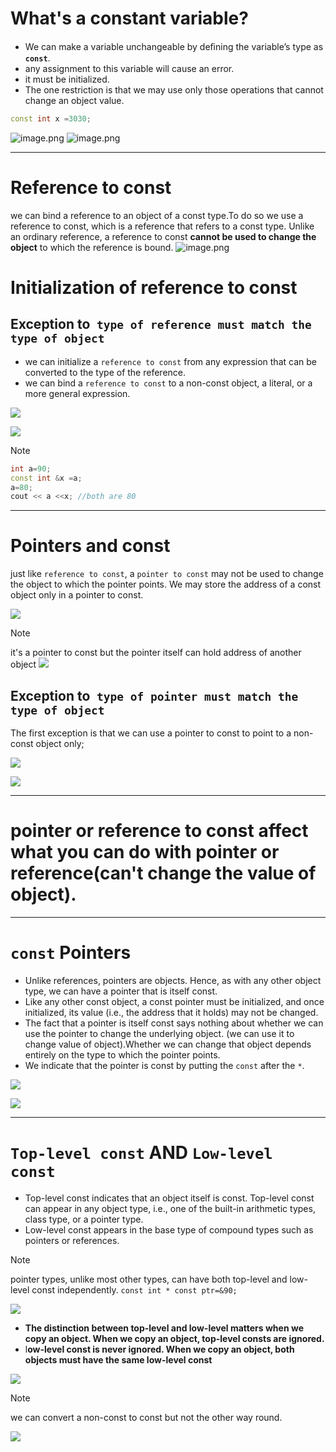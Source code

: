 # What's a constant variable?
- We can make a variable unchangeable by deﬁning the variable’s type as **`const`**.
- any assignment to this variable will cause an error.
- it must be initialized.
- The one restriction is that we may use only those operations that cannot change an object value.

```c++
const int x =3030;

```
![image.png](https://itg.singhinder.com?url=https://gist.githubusercontent.com/Reemaa828/ea577d81de7502aa8a00c8beeb2df3fb/raw/image.png)
![image.png](https://itg.singhinder.com?url=https://gist.githubusercontent.com/Reemaa828/c8c0b76a320ecb1f0701f4e77f03557e/raw/image.png)


_____
# Reference to const
we can bind a reference to an object of a const type.To do so we use a reference to const, which is a reference that refers to a const type. Unlike an ordinary reference, a reference to const **cannot be used to change the object** to which the reference is bound.
![image.png](https://itg.singhinder.com?url=https://gist.githubusercontent.com/Reemaa828/97a2f52f2f68f05b72315daee6c91fd5/raw/image.png)
# Initialization of reference to const
## Exception to` type of reference must match the type of object`
- we can initialize a `reference to const` from any expression that can be converted  to the type of the reference.
- we can bind a `reference to const` to a non-const object, a literal, or a more general expression.
<!--⚠️failed to create gist, net::ERR_INTERNET_DISCONNECTED-->
![](Pasted%20image%2020240825173434.png)

<!--⚠️failed to create gist, net::ERR_INTERNET_DISCONNECTED-->
![](Pasted%20image%2020240825175428.png)
> [!NOTE]
> ```C++
> int a=90;
> const int &x =a;
> a=80;
> cout << a <<x; //both are 80

____
# Pointers and const
just like `reference to const`, a `pointer to const` may not be used to change the object to which the pointer points. We may store the address of a const object only in a pointer to const.
<!--⚠️failed to create gist, net::ERR_INTERNET_DISCONNECTED-->
![](Pasted%20image%2020240825183139.png)
<!--⚠️failed to create gist, net::ERR_INTERNET_DISCONNECTED-->
>[!NOTE] 
>it's a pointer to const but the pointer itself can hold address of another object
![](Pasted%20image%2020240825183610.png)

## Exception to` type of pointer must match the type of object`
The first exception is that we can use a pointer to const to point to a non-const object only;
<!--⚠️failed to create gist, net::ERR_INTERNET_DISCONNECTED-->
![](Pasted%20image%2020240825183758.png)

<!--⚠️failed to create gist, net::ERR_INTERNET_DISCONNECTED-->
![](Pasted%20image%2020240825184235.png)



___________

# pointer or reference to const affect what you can do with pointer or reference(can't change the value of object).
______


# `const` Pointers
- Unlike references, pointers are objects. Hence, as with any other object type, we can have a pointer that is itself const.
- Like any other const object, a const pointer must be initialized, and once initialized, its value (i.e., the address that it holds) may not be changed.
- The fact that a pointer is itself const says nothing about whether we can use the pointer to change the underlying object. (we can use it to change value of object).Whether we can change that object depends entirely on the type to which the pointer points.
- We indicate that the pointer is const by putting the `const` after the `*`.
<!--⚠️failed to create gist, net::ERR_INTERNET_DISCONNECTED-->
![](Pasted%20image%2020240825185501.png)
<!--⚠️failed to create gist, net::ERR_INTERNET_DISCONNECTED-->
![](Pasted%20image%2020240825192041.png)
_______________
# `Top-level const` AND `Low-level const`

- Top-level const indicates that an object itself is const. Top-level const can appear in any object type, i.e., one of the built-in arithmetic types, class type, or a pointer type. 
- Low-level const appears in the base type of compound types such as pointers or references.
>[!NOTE]
>pointer types, unlike most other types, can have both top-level and low-level const independently.
>`const int * const ptr=&90;`
<!--⚠️failed to create gist, net::ERR_INTERNET_DISCONNECTED-->

![](Pasted%20image%2020240825194154.png)
- **The distinction between top-level and low-level matters when we copy an object. When we copy an object, top-level consts are ignored.**
- l**ow-level const is never ignored. When we copy an object, both objects must have the same low-level const**
<!--⚠️failed to create gist, net::ERR_INTERNET_DISCONNECTED-->
![](Pasted%20image%2020240825194513.png)
>[!NOTE]
>we can convert a non-const to const but not the other way round.
<!--⚠️failed to create gist, net::ERR_INTERNET_DISCONNECTED-->

![](Pasted%20image%2020240825195543.png)

